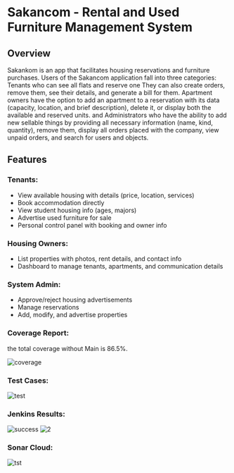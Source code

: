 # Sakancom - Rental and Used Furniture Management System

## Overview

Sakankom is an app that facilitates housing reservations and furniture purchases. 
Users of the Sakancom application fall into three categories: Tenants who can see 
all flats and reserve one They can also create orders, remove them, see their 
details, and generate a bill for them. Apartment owners have the option to add an 
apartment to a reservation with its data (capacity, location, and brief description), 
delete it, or display both the available and reserved units. and Administrators who 
have the ability to add new sellable things by providing all necessary information 
(name, kind, quantity), remove them, display all orders placed with the company, 
view unpaid orders, and search for users and objects.

## Features

### Tenants:
- View available housing with details (price, location, services)
- Book accommodation directly
- View student housing info (ages, majors)
- Advertise used furniture for sale
- Personal control panel with booking and owner info

### Housing Owners:
- List properties with photos, rent details, and contact info
- Dashboard to manage tenants, apartments, and communication details

### System Admin:
- Approve/reject housing advertisements
- Manage reservations
- Add, modify, and advertise properties


### Coverage Report: 
the total coverage without Main is 86.5%. 

![coverage](https://github.com/user-attachments/assets/7b732b5d-ed9c-4752-a259-870d0c20b953)

### Test Cases:

![test](https://github.com/user-attachments/assets/81f31181-7c6a-41f4-aed4-e3946ccb97b7)

### Jenkins Results: 

![success](https://github.com/user-attachments/assets/c9491645-a95a-47e7-a5e5-77330aa7994e)
![2](https://github.com/user-attachments/assets/5b33db09-366d-4ca6-838d-c87070f6feca)

### Sonar Cloud: 

![tst](https://github.com/user-attachments/assets/a8dbf01c-5754-4136-b6fc-693668f91055)

